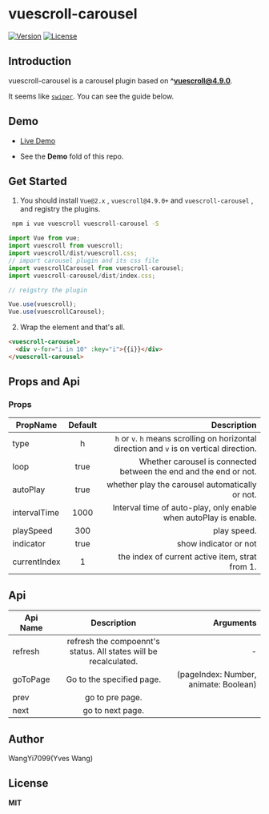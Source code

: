 # vuescroll-carousel

<p>
  <a href="https://www.npmjs.com/package/vuescroll-carousel"><img src="https://img.shields.io/npm/v/vuescroll-carousel.svg" alt="Version"></a>  
  <a href="https://www.npmjs.com/package/vuescroll-carousel"><img src="https://img.shields.io/npm/l/vuescroll-carousel.svg" alt="License"></a>
</p>

## Introduction

vuescroll-carousel is a carousel plugin based on **^vuescroll@4.9.0**.

It seems like [`swiper`](https://github.com/nolimits4web/swiper). You can see the guide below.

## Demo

- [Live Demo](https://codepen.io/wangyi7099/pen/OrQoXK)

- See the **Demo** fold of this repo.

## Get Started

1. You should install `Vue@2.x` , `vuescroll@4.9.0+` and `vuescroll-carousel` , and registry the plugins.

```bash
 npm i vue vuescroll vuescroll-carousel -S
```

```javascript
import Vue from vue;
import vuescroll from vuescroll;
import vuescroll/dist/vuescroll.css;
// import carousel plugin and its css file
import vuescrollCarousel from vuescroll-carousel;
import vuescroll-carousel/dist/index.css;

// reigstry the plugin

Vue.use(vuescroll);
Vue.use(vuescrollCarousel);
```

2. Wrap the element and that's all.

```html
<vuescroll-carousel>
  <div v-for="i in 10" :key="i">{{i}}</div>
</vuescroll-carousel>
```

## Props and Api

### Props

| PropName     | Default |                                                                               Description |
| ------------ | :-----: | ----------------------------------------------------------------------------------------: |
| type         |    h    | `h` or `v`. `h` means scrolling on horizontal direction and `v` is on vertical direction. |
| loop         |  true   |                         Whether carousel is connected between the end and the end or not. |
| autoPlay     |  true   |                                           whether play the carousel automatically or not. |
| intervalTime |  1000   |                          Interval time of auto-play, only enable when autoPlay is enable. |
| playSpeed    |   300   |                                                                               play speed. |
| indicator    |  true   |                                                                     show indicator or not |
| currentIndex |    1    |                                           the index of current active item, strat from 1. |

## Api

| Api Name |                           Description                            |                             Arguments |
| -------- | :--------------------------------------------------------------: | ------------------------------------: |
| refresh  | refresh the compoennt's status. All states will be recalculated. |                                     - |
| goToPage |                    Go to the specified page.                     | (pageIndex: Number, animate: Boolean) |
| prev     |                         go to pre page.                          |
| next     |                         go to next page.                         |

## Author

WangYi7099(Yves Wang)

## License

**MIT**
